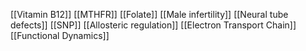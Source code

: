 [[Vitamin B12]]
[[MTHFR]]
[[Folate]]
[[Male infertility]]
[[Neural tube defects]]
[[SNP]]
[[Allosteric regulation]]
[[Electron Transport Chain]]
[[Functional Dynamics]]
